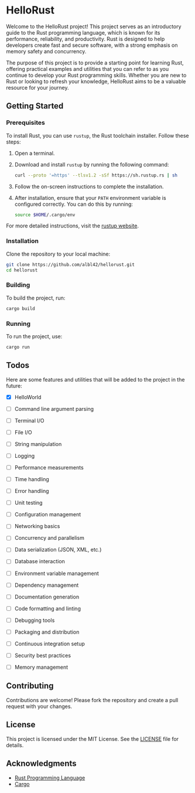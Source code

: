 # HelloRust
Welcome to the HelloRust project! This project serves as an introductory guide to the Rust programming language, which is known for its performance, reliability, and productivity. Rust is designed to help developers create fast and secure software, with a strong emphasis on memory safety and concurrency.

The purpose of this project is to provide a starting point for learning Rust, offering practical examples and utilities that you can refer to as you continue to develop your Rust programming skills. Whether you are new to Rust or looking to refresh your knowledge, HelloRust aims to be a valuable resource for your journey.

## Getting Started

### Prerequisites

To install Rust, you can use `rustup`, the Rust toolchain installer. Follow these steps:

1. Open a terminal.
2. Download and install `rustup` by running the following command:

    ```sh
    curl --proto '=https' --tlsv1.2 -sSf https://sh.rustup.rs | sh
    ```

3. Follow the on-screen instructions to complete the installation.
4. After installation, ensure that your `PATH` environment variable is configured correctly. You can do this by running:

    ```sh
    source $HOME/.cargo/env
    ```

For more detailed instructions, visit the [rustup website](https://rustup.rs/).

### Installation

Clone the repository to your local machine:

```sh
git clone https://github.com/albl42/hellorust.git
cd hellorust
```

### Building

To build the project, run:

```sh
cargo build
```

### Running

To run the project, use:

```sh
cargo run
```

## Todos

Here are some features and utilities that will be added to the project in the future:

- [x] HelloWorld
- [ ] Command line argument parsing
- [ ] Terminal I/O
- [ ] File I/O
- [ ] String manipulation
- [ ] Logging
- [ ] Performance measurements
- [ ] Time handling
- [ ] Error handling
- [ ] Unit testing
- [ ] Configuration management
- [ ] Networking basics
- [ ] Concurrency and parallelism
- [ ] Data serialization (JSON, XML, etc.)
- [ ] Database interaction
- [ ] Environment variable management
- [ ] Dependency management
- [ ] Documentation generation
- [ ] Code formatting and linting
- [ ] Debugging tools
- [ ] Packaging and distribution
- [ ] Continuous integration setup
- [ ] Security best practices
- [ ] Memory management


## Contributing

Contributions are welcome! Please fork the repository and create a pull request with your changes.

## License

This project is licensed under the MIT License. See the [LICENSE](LICENSE) file for details.

## Acknowledgments

- [Rust Programming Language](https://www.rust-lang.org/)
- [Cargo](https://doc.rust-lang.org/cargo/)
